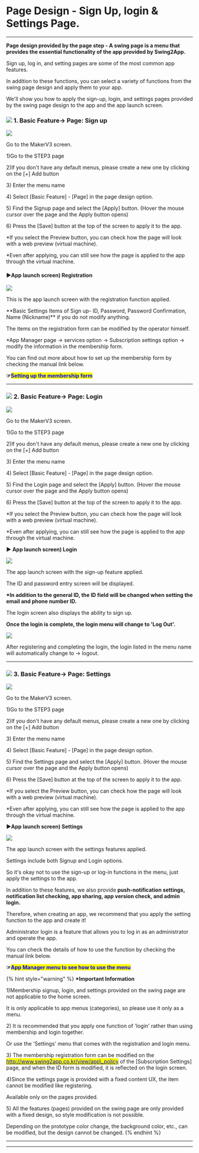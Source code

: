 # Page Design - Sign Up, login & Settings Page.

***

**Page design provided by the page step - A swing page is a menu that provides the essential functionality of the app provided by Swing2App.**

Sign up, log in, and setting pages are some of the most common app features.

In addition to these functions, you can select a variety of functions from the swing page design and apply them to your app.

We'll show you how to apply the sign-up, login, and settings pages provided by the swing page design to the app and the app launch screen.

### ![](https://wp.swing2app.co.kr/wp-content/uploads/2020/04/%EB%8B%A8%EB%9D%BD1-e1611212616323.png) **1. Basic Feature->** Page: Sign up

![](<../../../.gitbook/assets/1.. (1).png>)

Go to the MakerV3 screen.

1\)Go to the STEP3 page

2\)If you don't have any default menus, please create a new one by clicking on the \[+] Add button

3\) Enter the menu name

4\) Select \[Basic Feature] - \[Page] in the page design option.

5\) Find the Signup page and select the \[Apply] button. (Hover the mouse cursor over the page and the Apply button opens)

6\) Press the \[Save] button at the top of the screen to apply it to the app.

\*If you select the Preview button, you can check how the page will look with a web preview (virtual machine).

\*Even after applying, you can still see how the page is applied to the app through the virtual machine.

#### **▶**&#x41;pp launch screen) Registration

![](../../../.gitbook/assets/Untitledvzd-1.png)

This is the app launch screen with the registration function applied.

\*\*Basic Settings Items of Sign up- ID, Password, Password Confirmation, Name (Nickname)\*\* if you do not modify anything.

The items on the registration form can be modified by the operator himself.

\*App Manager page → services option → Subscription settings option → modify the information in the membership form.

You can find out more about how to set up the membership form by checking the manual link below.

**☞**<mark style="color:blue;">**Setting up the membership form**</mark>

***

### ![](https://wp.swing2app.co.kr/wp-content/uploads/2020/04/%EB%8B%A8%EB%9D%BD1-e1611212616323.png) **2. Basic Feature->** Page: Login

![](<../../../.gitbook/assets/1.. (2).png>)

Go to the MakerV3 screen.

1\)Go to the STEP3 page

2\)If you don't have any default menus, please create a new one by clicking on the \[+] Add button

3\) Enter the menu name

4\) Select \[Basic Feature] - \[Page] in the page design option.

5\) Find the Login page and select the \[Apply] button. (Hover the mouse cursor over the page and the Apply button opens)

6\) Press the \[Save] button at the top of the screen to apply it to the app.

\*If you select the Preview button, you can check how the page will look with a web preview (virtual machine).

\*Even after applying, you can still see how the page is applied to the app through the virtual machine.

**▶ App launch screen) Login**

![](../../../.gitbook/assets/Untifeaatled-1.png)

The app launch screen with the sign-up feature applied.

The ID and password entry screen will be displayed.

**\*In addition to the general ID, the ID field will be changed when setting the email and phone number ID.**

The login screen also displays the ability to sign up.

**Once the login is complete, the login menu will change to 'Log Out'.**

![](../../../.gitbook/assets/Untitdvzdled-2.png)

After registering and completing the login, the login listed in the menu name will automatically change to → logout.

***

### ![](https://wp.swing2app.co.kr/wp-content/uploads/2020/04/%EB%8B%A8%EB%9D%BD1-e1611212616323.png) **3. Basic Feature->** Page: Settings

![](<../../../.gitbook/assets/1.. (3).png>)

Go to the MakerV3 screen.

1\)Go to the STEP3 page

2\)If you don't have any default menus, please create a new one by clicking on the \[+] Add button

3\) Enter the menu name

4\) Select \[Basic Feature] - \[Page] in the page design option.

5\) Find the Settings page and select the \[Apply] button. (Hover the mouse cursor over the page and the Apply button opens)

6\) Press the \[Save] button at the top of the screen to apply it to the app.

\*If you select the Preview button, you can check how the page will look with a web preview (virtual machine).

\*Even after applying, you can still see how the page is applied to the app through the virtual machine.

**▶App launch screen) Settings**

![](../../../.gitbook/assets/Untitlcssved-1.png)

The app launch screen with the settings features applied.

Settings include both Signup and Login options.

So it's okay not to use the sign-up or log-in functions in the menu, just apply the settings to the app.

In addition to these features, we also provide **push-notification settings, notification list checking, app sharing, app version check, and admin login.**

Therefore, when creating an app, we recommend that you apply the setting function to the app and create it!

Administrator login is a feature that allows you to log in as an administrator and operate the app.

You can check the details of how to use the function by checking the manual link below.

**☞**<mark style="color:blue;">**App Manager menu to see how to use the menu**</mark>

{% hint style="warning" %}
**\*Important Information**

1\)Membership signup, login, and settings provided on the swing page are not applicable to the home screen.

It is only applicable to app menus (categories), so please use it only as a menu.

2\) It is recommended that you apply one function of 'login' rather than using membership and login together.

Or use the 'Settings' menu that comes with the registration and login menu.

3\) The membership registration form can be modified on the [<mark style="color:blue;">http://www.swing2app.co.kr/view/app\_policy</mark>](https://www.swing2app.com/view/app_policy) of the \[Subscription Settings] page, and when the ID form is modified, it is reflected on the login screen.

4\)Since the settings page is provided with a fixed content UX, the item cannot be modified like registering.

Available only on the pages provided.

5\) All the features (pages) provided on the swing page are only provided with a fixed design, so style modification is not possible.

Depending on the prototype color change, the background color, etc., can be modified, but the design cannot be changed.
{% endhint %}

***

***
